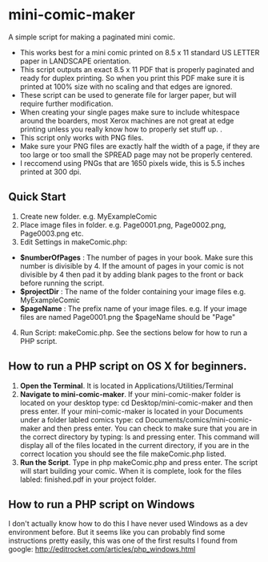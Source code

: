 mini-comic-maker
================

A simple script for making a paginated mini comic.

- This works best for a mini comic printed on 8.5 x 11 standard US LETTER paper in LANDSCAPE orientation.
- This script outputs an exact 8.5 x 11 PDF that is properly paginated and ready for duplex printing. So when you print this PDF make sure it is printed at 100% size with no scaling and that edges are ignored.
- These script can be used to generate file for larger paper, but will require further modification.
- When creating your single pages make sure to include whitespace around the boarders, most Xerox machines are not great at edge printing unless you really know how to properly set stuff up. .
- This script only works with PNG files.
- Make sure your PNG files are exactly half the width of a page, if they are too large or too small the SPREAD page may not be properly centered.
- I reccomend using PNGs that are 1650 pixels wide, this is 5.5 inches printed at 300 dpi.


Quick Start
--------
1. Create new folder. e.g. MyExampleComic
2. Place image files in folder. e.g. Page0001.png, Page0002.png, Page0003.png etc.
3. Edit Settings in makeComic.php: 
  - **$numberOfPages** : The number of pages in your book. Make sure this number is divisible by 4. If the amount of pages in your comic is not divisible by 4 then pad it by adding blank pages to the front or back before running the script.
  - **$projectDir** : The name of the folder containing your image files e.g. MyExampleComic
  - **$pageName** : The prefix name of your image files. e.g. If your image files are named Page0001.png the $pageName should be "Page"
4. Run Script: makeComic.php. See the sections below for how to run a PHP script.

How to run a PHP script on OS X for beginners.
------------
1. **Open the Terminal**. It is located in Applications/Utilities/Terminal
2. **Navigate to  mini-comic-maker**. If your mini-comic-maker folder is located on your desktop type: cd Desktop/mini-comic-maker and then press enter. If your mini-comic-maker is located in your Documents under a folder labled comics type: cd Documents/comics/mini-comic-maker and then press enter.  You can check to make sure that you are in the correct directory by typing: ls and pressing enter. This command will display all of the files located in the current directory, if you are in the correct location you should see the file makeComic.php listed.
3. **Run the Script**. Type in php makeComic.php and press enter. The script will start building your comic. When it is complete, look for the files labled: finished.pdf in your project folder.

How to run a PHP script on Windows
-------
I don't actually know how to do this I have never used Windows as a dev environment before. But it seems like you can probably find some instructions pretty easily, this was one of the first results I found from google: http://editrocket.com/articles/php_windows.html
